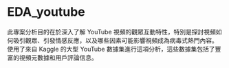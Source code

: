 # EDA_youtube

此專案分析目的在於深入了解 YouTube 視頻的觀眾互動特性，特別是探討視頻如何吸引觀眾、引發情感反應，以及哪些因素可能影響視頻成為病毒式熱門內容。
使用了來自 Kaggle 的大型 YouTube 數據集進行這項分析，這些數據集包括了豐富的視頻元數據和用戶評論信息。
